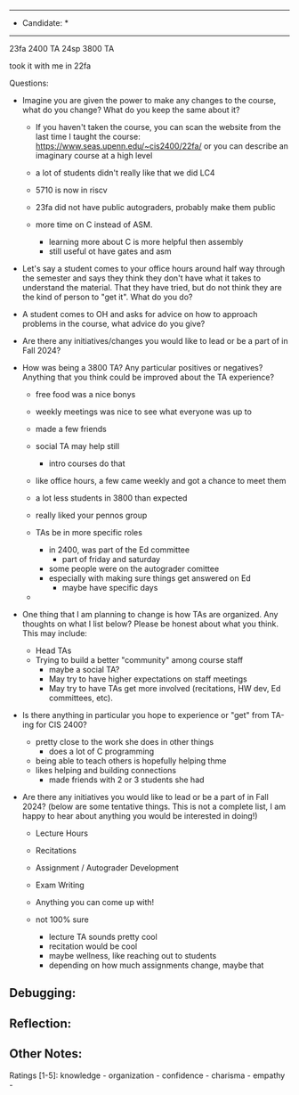 ***************************
* Candidate:  *
***************************

23fa 2400 TA
24sp 3800 TA

took it with me in 22fa


Questions:
- Imagine you are given the power to make any changes to the course, what do you change? What do you keep the same about it?
  - If you haven't taken the course, you can scan the website from the last time I taught the course: https://www.seas.upenn.edu/~cis2400/22fa/ or you can describe an imaginary course at a high level

  - a lot of students didn't really like that we did LC4
  - 5710 is now in riscv

  - 23fa did not have public autograders, probably make them public

  - more time on C instead of ASM.
    - learning more about C is more helpful then assembly
    - still useful ot have gates and asm

- Let's say a student comes to your office hours around half way through the semester and says they think they don't have what it takes to understand the material. That they have tried, but do not think they are the kind of person to "get it". What do you do?

- A student comes to OH and asks for advice on how to approach problems in the course, what advice do you give?

- Are there any initiatives/changes you would like to lead or be a part of in Fall 2024?


- How was being a 3800 TA? Any particular positives or negatives? Anything that you think could be improved about the TA experience?
  - free food was a nice bonys
  - weekly meetings was nice to see what everyone was up to
  - made a few friends
  - social TA may help still
    - intro courses do that
  - like office hours, a few came weekly and got a chance to meet them
  - a lot less students in 3800 than expected
  - really liked your pennos group

  - TAs be in more specific roles
    - in 2400, was part of the Ed committee
      - part of friday and saturday 
    - some people were on the autograder comittee
    - especially with making sure things get answered on Ed
      - maybe have specific days
  
  -  

- One thing that I am planning to change is how TAs are organized. Any thoughts on what I list below? Please be honest about what you think. This may include:
  - Head TAs
  - Trying to build a better "community" among course staff
    - maybe a social TA?
    - May try to have higher expectations on staff meetings
    - May try to have TAs get more involved (recitations, HW dev, Ed committees, etc).


- Is there anything in particular you hope to experience or "get" from TA-ing for CIS 2400?
  - pretty close to the work she does in other things
    - does a lot of C programming
  - being able to teach others is hopefully helping thme
  - likes helping and building connections
    - made friends with 2 or 3 students she had

- Are there any initiatives you would like to lead or be a part of in Fall 2024? (below are some tentative things. This is not a complete list, I am happy to hear about anything you would be interested in doing!)
  - Lecture Hours
  - Recitations
  - Assignment / Autograder Development
  - Exam Writing
  - Anything you can come up with!

  - not 100% sure
    - lecture TA sounds pretty cool
    - recitation would be cool
    - maybe wellness, like reaching out to students
    - depending on how much assignments change, maybe that

Debugging:
- 



Reflection:
- 



Other Notes:
- 


Ratings [1-5]:
knowledge       - 
organization    - 
confidence      - 
charisma        - 
empathy         - 